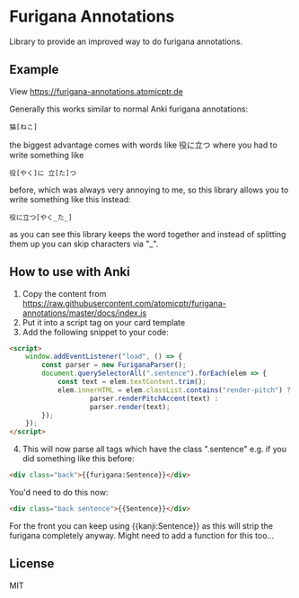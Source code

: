 # Furigana Annotations

Library to provide an improved way to do furigana annotations.

## Example

View https://furigana-annotations.atomicptr.de

Generally this works similar to normal Anki furigana annotations:

```
猫[ねこ]
```

the biggest advantage comes with words like 役に立つ where you had to write something like

```
役[やく]に 立[た]つ
```

before, which was always very annoying to me, so this library allows you to write something like this instead:

```
役に立つ[やく_た_]
```

as you can see this library keeps the word together and instead of splitting them up you can skip characters via "_".

## How to use with Anki

1. Copy the content from https://raw.githubusercontent.com/atomicptr/furigana-annotations/master/docs/index.js
2. Put it into a script tag on your card template
3. Add the following snippet to your code:

```html
<script>
    window.addEventListener("load", () => {
        const parser = new FuriganaParser();
        document.querySelectorAll(".sentence").forEach(elem => {
            const text = elem.textContent.trim();
            elem.innerHTML = elem.classList.contains("render-pitch") ?
                    parser.renderPitchAccent(text) :
                    parser.render(text);
        });
    });
</script>
```

4. This will now parse all tags which have the class ".sentence" e.g. if you did something like this before:

```html
<div class="back">{{furigana:Sentence}}</div>
```

You'd need to do this now:

```html
<div class="back sentence">{{Sentence}}</div>
```

For the front you can keep using {{kanji:Sentence}} as this will strip the furigana completely anyway. Might need
to add a function for this too...

## License

MIT

